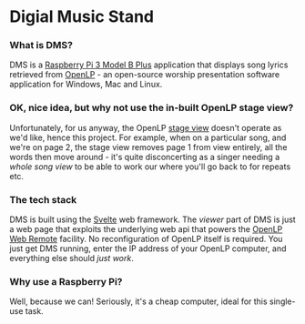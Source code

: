 # Digial Music Stand

### What is DMS?

DMS is a [Raspberry Pi 3 Model B Plus](https://www.raspberrypi.org/products/raspberry-pi-3-model-b-plus/) application that displays song lyrics retrieved from [OpenLP](https://openlp.org/) - an open-source worship presentation software application for Windows, Mac and Linux.

### OK, nice idea, but why not use the in-built OpenLP stage view?

Unfortunately, for us anyway, the OpenLP [stage view](http://manual.openlp.org/stage_view.html) doesn't operate as we'd like, hence this project.
For example, when on a particular song, and we're on page 2, the stage view removes page 1 from view entirely, all the words then move around - it's quite disconcerting as a singer needing a _whole song view_ to be able to work our where you'll go back to for repeats etc.

### The tech stack

DMS is built using the [Svelte](https://svelte.dev/) web framework. The _viewer_ part of DMS is just a web page that exploits the underlying web api that powers the [OpenLP Web Remote](http://manual.openlp.org/web_remote.html) facility. No reconfiguration of OpenLP itself is required. You just get DMS running, enter the IP address of your OpenLP computer, and everything else should _just work_.

### Why use a Raspberry Pi?

Well, because we can! Seriously, it's a cheap computer, ideal for this single-use task.
